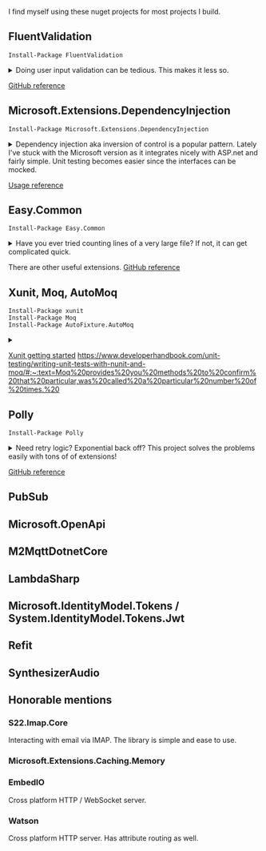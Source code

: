 <!-- ---
title: Top 10 Nuget Packages
keywords:
  - Nugets
  - Fluent validation
  - Easy.Common counting lines
  - Microsoft Dependency Injection
  - Polly
date: 2021-10-10
description: Favorite nuget packages 
image:
imageAlt: Nugets
priority: 0.9
--- -->

I find myself using these nuget projects for most projects I build.

## FluentValidation

    Install-Package FluentValidation

<details>
<summary>Doing user input validation can be tedious. This makes it less so.</summary>


```csharp
public class CustomerValidator: AbstractValidator<Customer> {
    public CustomerValidator() {
        RuleFor(x => x.Surname).NotEmpty();
        RuleFor(x => x.Forename).NotEmpty().WithMessage("Please specify a first name");
        RuleFor(x => x.Discount).NotEqual(0).When(x => x.HasDiscount);
        RuleFor(x => x.Address).Length(20, 250);
        RuleFor(x => x.Postcode).Must(BeAValidPostcode).WithMessage("Please specify a valid postcode");
    }

    private bool BeAValidPostcode(string postcode) {
        // custom postcode validating logic goes here
    }
}

// Usage
var customer = new Customer();
var validator = new CustomerValidator();
ValidationResult results = validator.Validate(customer);

bool success = results.IsValid;
IList<ValidationFailure> failures = results.Errors;
```

</details>

[GitHub reference](https://github.com/FluentValidation/FluentValidation)

## Microsoft.Extensions.DependencyInjection

    Install-Package Microsoft.Extensions.DependencyInjection

<details>
<summary>
Dependency injection aka inversion of control is a popular pattern.  Lately I've stuck with the Microsoft version as it integrates nicely with ASP.net and fairly simple. Unit testing becomes easier since the interfaces can be mocked.
</summary>


In this example, a service collection is created using interfaces with corresponding  concrete implementation.  Then one service is used within a scope.

    var services = new ServiceCollection();
    services.AddSingleton<IMemoryCache>(new MemoryCache(new MemoryCacheOptions()));
    services.AddScoped<IEmailMessageCache, EmailMessageCache>();
    services.AddScoped<IEmailQueryProvider, EmailQueryProvider>();
    var provider = services.BuildServiceProvider();

    // usage
    using var scope = _provider.CreateScope();
    var emailProvider = scope.ServiceProvider.GetService<IEmailQueryProvider>();

</details>

[Usage reference](https://docs.microsoft.com/en-us/dotnet/core/extensions/dependency-injection-usage)

## Easy.Common

    Install-Package Easy.Common

<details>
<summary>Have you ever tried counting lines of a very large file? If not, it can get complicated quick.</summary>

    var file = new FileInfo("veryLargerFile.csv");
    using var stream = file.OpenRead(); 
    var lines = stream.CountLines();

</details>

There are other useful extensions. [GitHub reference](https://github.com/NimaAra/Easy.Common)

## Xunit, Moq, AutoMoq

    Install-Package xunit
    Install-Package Moq 
    Install-Package AutoFixture.AutoMoq


<details>
<summary></summary>

    [Fact]
        public async Task Can_get_message_from_cache() {

            // Arrange
            var expected = _fixture.Create<uint>();
            _spyCache.Setup(x => x.Get(expected))
                .Returns(_fixture
                    .Build<MailMessage>()
                    .Do(x => x.Headers.Add("UID", expected.ToString()))
                    .Create());

            // Act
            var message = await _provider.GetMessageAsync(expected);

            // Assert
            Assert.Equal(expected, uint.Parse(message.Headers["UID"]));
        }
</details>



[Xunit getting started](https://xunit.net/docs/getting-started/netcore/cmdline)
https://www.developerhandbook.com/unit-testing/writing-unit-tests-with-nunit-and-moq/#:~:text=Moq%20provides%20you%20methods%20to%20confirm%20that%20particular,was%20called%20a%20particular%20number%20of%20times.%20


## Polly

    Install-Package Polly

<details>
<summary>Need retry logic?  Exponential back off? This project solves the problems easily with tons of of extensions!</summary>

    var retryPolicy = Policy.Handle<TransientException>()
	.WaitAndRetry(retryCount: 3, sleepDurationProvider: _ => TimeSpan.FromSeconds(1));

    var attempt = 0;
    retryPolicy.Execute(() =>
    {
        Log($"Attempt {++attempt}");
        throw new TransientException();
    });

</details>

 [GitHub reference](https://github.com/App-vNext/Polly)


## PubSub

## Microsoft.OpenApi

## M2MqttDotnetCore

## LambdaSharp

## Microsoft.IdentityModel.Tokens / System.IdentityModel.Tokens.Jwt

## Refit

## SynthesizerAudio

## Honorable mentions

### S22.Imap.Core

Interacting with email via IMAP.  The library is simple and ease to use.

### Microsoft.Extensions.Caching.Memory

### EmbedIO

Cross platform HTTP / WebSocket server.

### Watson

Cross platform HTTP server.  Has attribute routing as well.
